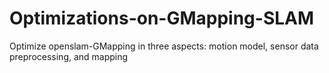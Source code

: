 # Optimizations-on-GMapping-SLAM
 Optimize openslam-GMapping in three aspects: motion model, sensor data preprocessing, and mapping

